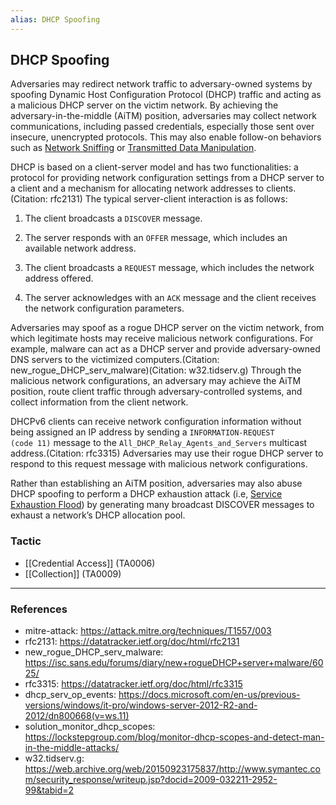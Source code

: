 ```yaml
---
alias: DHCP Spoofing
---
```


## DHCP Spoofing

Adversaries may redirect network traffic to adversary-owned systems by spoofing Dynamic Host Configuration Protocol (DHCP) traffic and acting as a malicious DHCP server on the victim network. By achieving the adversary-in-the-middle (AiTM) position, adversaries may collect network communications, including passed credentials, especially those sent over insecure, unencrypted protocols. This may also enable follow-on behaviors such as [Network Sniffing](https://attack.mitre.org/techniques/T1040) or [Transmitted Data Manipulation](https://attack.mitre.org/techniques/T1565/002).

DHCP is based on a client-server model and has two functionalities: a protocol for providing network configuration settings from a DHCP server to a client and a mechanism for allocating network addresses to clients.(Citation: rfc2131) The typical server-client interaction is as follows: 

1. The client broadcasts a `DISCOVER` message.

2. The server responds with an `OFFER` message, which includes an available network address. 

3. The client broadcasts a `REQUEST` message, which includes the network address offered. 

4. The server acknowledges with an `ACK` message and the client receives the network configuration parameters.

Adversaries may spoof as a rogue DHCP server on the victim network, from which legitimate hosts may receive malicious network configurations. For example, malware can act as a DHCP server and provide adversary-owned DNS servers to the victimized computers.(Citation: new_rogue_DHCP_serv_malware)(Citation: w32.tidserv.g) Through the malicious network configurations, an adversary may achieve the AiTM position, route client traffic through adversary-controlled systems, and collect information from the client network.

DHCPv6 clients can receive network configuration information without being assigned an IP address by sending a <code>INFORMATION-REQUEST (code 11)</code> message to the <code>All_DHCP_Relay_Agents_and_Servers</code> multicast address.(Citation: rfc3315) Adversaries may use their rogue DHCP server to respond to this request message with malicious network configurations.

Rather than establishing an AiTM position, adversaries may also abuse DHCP spoofing to perform a DHCP exhaustion attack (i.e, [Service Exhaustion Flood](https://attack.mitre.org/techniques/T1499/002)) by generating many broadcast DISCOVER messages to exhaust a network’s DHCP allocation pool. 


### Tactic

- [[Credential Access]] (TA0006)
- [[Collection]] (TA0009)


---
### References

- mitre-attack: https://attack.mitre.org/techniques/T1557/003
- rfc2131: https://datatracker.ietf.org/doc/html/rfc2131
- new_rogue_DHCP_serv_malware: https://isc.sans.edu/forums/diary/new+rogueDHCP+server+malware/6025/
- rfc3315: https://datatracker.ietf.org/doc/html/rfc3315
- dhcp_serv_op_events: https://docs.microsoft.com/en-us/previous-versions/windows/it-pro/windows-server-2012-R2-and-2012/dn800668(v=ws.11)
- solution_monitor_dhcp_scopes: https://lockstepgroup.com/blog/monitor-dhcp-scopes-and-detect-man-in-the-middle-attacks/
- w32.tidserv.g: https://web.archive.org/web/20150923175837/http://www.symantec.com/security_response/writeup.jsp?docid=2009-032211-2952-99&tabid=2
